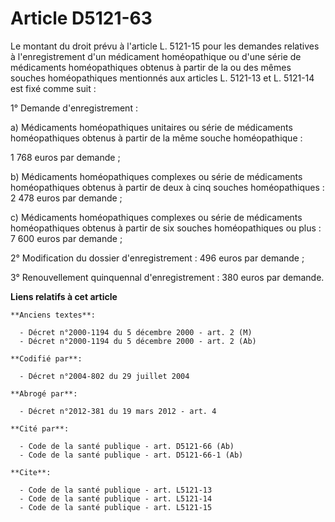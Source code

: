 # Article D5121-63

Le montant du droit prévu à l'article L. 5121-15 pour les demandes relatives à l'enregistrement d'un médicament homéopathique
ou d'une série de médicaments homéopathiques obtenus à partir de la ou des mêmes souches homéopathiques mentionnés aux
articles L. 5121-13 et L. 5121-14 est fixé comme suit :

1° Demande d'enregistrement :

a) Médicaments homéopathiques unitaires ou série de médicaments homéopathiques obtenus à partir de la même souche
homéopathique :

1 768 euros par demande ;

b) Médicaments homéopathiques complexes ou série de médicaments homéopathiques obtenus à partir de deux à cinq souches
homéopathiques : 2 478 euros par demande ;

c) Médicaments homéopathiques complexes ou série de médicaments homéopathiques obtenus à partir de six souches homéopathiques
ou plus : 7 600 euros par demande ;

2° Modification du dossier d'enregistrement : 496 euros par demande ;

3° Renouvellement quinquennal d'enregistrement : 380 euros par demande.

**Liens relatifs à cet article**

	**Anciens textes**:

	  - Décret n°2000-1194 du 5 décembre 2000 - art. 2 (M)
	  - Décret n°2000-1194 du 5 décembre 2000 - art. 2 (Ab)

	**Codifié par**:

	  - Décret n°2004-802 du 29 juillet 2004

	**Abrogé par**:

	  - Décret n°2012-381 du 19 mars 2012 - art. 4

	**Cité par**:

	  - Code de la santé publique - art. D5121-66 (Ab)
	  - Code de la santé publique - art. D5121-66-1 (Ab)

	**Cite**:

	  - Code de la santé publique - art. L5121-13
	  - Code de la santé publique - art. L5121-14
	  - Code de la santé publique - art. L5121-15
